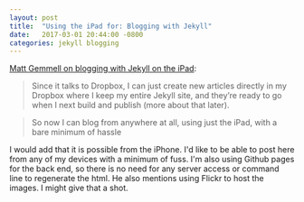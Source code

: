 ```yaml
---
layout: post
title:  "Using the iPad for: Blogging with Jekyll"
date:   2017-03-01 20:44:00 -0800
categories: jekyll blogging
---
```


[Matt Gemmell on blogging with Jekyll on the iPad](http://mattgemmell.com/using-the-ipad-for-blogging-with-jekyll/):

> Since it talks to Dropbox, I can just create new articles directly in my Dropbox where I keep my entire Jekyll site, and they’re ready to go when I next build and publish (more about that later).

> So now I can blog from anywhere at all, using just the iPad, with a bare minimum of hassle

I would add that it is possible from the iPhone. I'd like to be able to post here from any of my devices with a minimum of fuss. I'm also using Github pages for the back end, so there is no need for any server access or command line to regenerate the html. He also mentions using Flickr to host the images. I might give that a shot.
